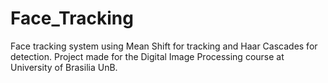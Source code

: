 # Face_Tracking

Face tracking system using Mean Shift for tracking and Haar Cascades for detection. Project made for the Digital Image Processing course at University of Brasilia UnB.
